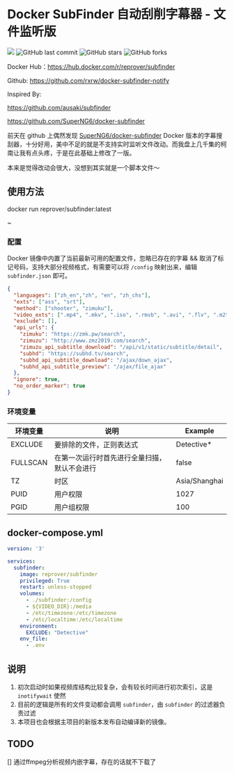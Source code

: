 

# Docker SubFinder 自动刮削字幕器 - 文件监听版

![](https://img.shields.io/docker/pulls/reprover/subfinder) ![GitHub last commit](https://img.shields.io/github/last-commit/reprover/docker-subfinder-notify) ![GitHub stars](https://img.shields.io/github/stars/reprover/docker-subfinder-notify) ![GitHub forks](https://img.shields.io/github/forks/reprover/docker-subfinder-notify)

Docker Hub：https://hub.docker.com/r/reprover/subfinder

Github: https://github.com/rxrw/docker-subfinder-notify

Inspired By:

https://github.com/ausaki/subfinder

https://github.com/SuperNG6/docker-subfinder

前天在 github 上偶然发现 [SuperNG6/docker-subfinder](https://github.com/SuperNG6/docker-subfinder) Docker 版本的字幕搜刮器，十分好用，美中不足的就是不支持实时监听文件改动。而我盘上几千集的柯南让我有点头疼，于是在此基础上修改了一版。

本来是觉得改动会很大，没想到其实就是一个脚本文件～

## 使用方法

docker run reprover/subfinder:latest

~

### 配置

Docker 镜像中内置了当前最新可用的配置文件，忽略已存在的字幕 && 取消了标记号码，支持大部分视频格式，有需要可以将 `/config` 映射出来，编辑 `subfinder.json` 即可。

```json
{
  "languages": ["zh_en","zh", "en", "zh_chs"],
  "exts": ["ass", "srt"],
  "method": ["shooter", "zimuku"],
  "video_exts": [".mp4", ".mkv", ".iso", ".rmvb", ".avi", ".flv", ".m2ts", ".ts"],
  "exclude": [],
  "api_urls": {
    "zimuku": "https://zmk.pw/search",
    "zimuzu": "http://www.zmz2019.com/search",
    "zimuzu_api_subtitle_download": "/api/v1/static/subtitle/detail",
    "subhd": "https://subhd.tv/search",
    "subhd_api_subtitle_download": "/ajax/down_ajax",
    "subhd_api_subtitle_preview": "/ajax/file_ajax"
  },
  "ignore": true,
  "no_order_marker": true
}
```

### 环境变量

| 环境变量 | 说明 | Example |
| --- | --- | --- |
| EXCLUDE | 要排除的文件，正则表达式 | Detective* |
| FULLSCAN | 在第一次运行时首先进行全量扫描，默认不会进行 | false |
| TZ | 时区 | Asia/Shanghai |
| PUID | 用户权限 | 1027 |
| PGID | 用户组权限 | 100 |

## docker-compose.yml

```yml
version: '3'

services:
  subfinder:
    image: reprover/subfinder
    privileged: True
    restart: unless-stopped
    volumes:
      - ./subfinder:/config
      - ${VIDEO_DIR}:/media
      - /etc/timezone:/etc/timezone
      - /etc/localtime:/etc/localtime
    environment:
      EXCLUDE: "Detective"
    env_file:
      - .env
```

## 说明

1. 初次启动时如果视频库结构比较复杂，会有较长时间进行初次索引，这是 `inotifywait` 使然
2. 目前的逻辑是所有的文件变动都会调用 `subfinder`，由 `subfinder` 的过滤器负责过滤
3. 本项目也会根据主项目的新版本发布自动编译新的镜像。

## TODO

[] 通过ffmpeg分析视频内嵌字幕，存在的话就不下载了
